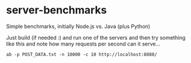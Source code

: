 # server-benchmarks
Simple benchmarks, initially Node.js vs. Java (plus Python)

Just build (if needed :) and run one of the servers and then try something like this and note how many requests per second can it serve...

```
ab -p POST_DATA.txt -n 10000 -c 10 http://localhost:8080/
```
